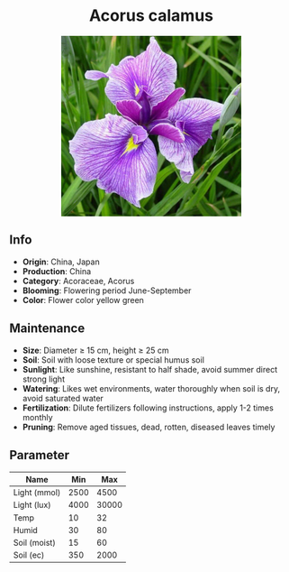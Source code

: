 <h1 align='center'>Acorus calamus</h1>
<p align="center">
    <img 
        align='center'
        width='320'
        src="../images/acorus calamus.png" 
        alt='Acorus calamus' />
</p>

## Info

 - **Origin**: China, Japan
 - **Production**: China
 - **Category**: Acoraceae, Acorus
 - **Blooming**: Flowering period June-September
 - **Color**: Flower color yellow green

## Maintenance

 - **Size**: Diameter ≥ 15 cm, height ≥ 25 cm
 - **Soil**: Soil with loose texture or special humus soil
 - **Sunlight**: Like sunshine, resistant to half shade, avoid summer direct strong light
 - **Watering**: Likes wet environments, water thoroughly when soil is dry, avoid saturated water
 - **Fertilization**: Dilute fertilizers following instructions, apply 1-2 times monthly
 - **Pruning**: Remove aged tissues, dead, rotten, diseased leaves timely

## Parameter

| Name         | Min  | Max   |
|--------------|------|-------|
| Light (mmol) | 2500 | 4500  |
| Light (lux)  | 4000 | 30000 |
| Temp         | 10    | 32    |
| Humid        | 30   | 80    |
| Soil (moist) | 15   | 60    |
| Soil (ec)    | 350  | 2000  |